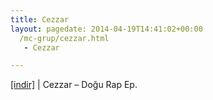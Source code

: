 ```yaml
---
title: Cezzar
layout: pagedate: 2014-04-19T14:41:02+00:00
  /mc-grup/cezzar.html
   - Cezzar

---
```

<a href="https://cloud.mail.ru/public/d552dfe2e4fc/Cezzar%20-%20Dogu%20Rap%20E.P" target="_blank">[indir]</a> | Cezzar &#8211; Doğu Rap Ep.